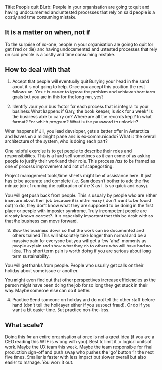 Title: People quit
Blurb: People in your organisation are going to quit and having undocumented and untested processes that rely on said people is a costly and time consuming mistake.

## It is a matter on when, not if

To the surprise of no-one, people in your organisation are going to quit (or get fired or die) and having undocumented and untested processes that rely on said people is a costly and time consuming mistake.

## How to deal with that

1. Accept that people will eventually quit
Burying your head in the sand about it is not going to help. Once you accept this position the rest follows on. Yes it is easier to ignore the problem and achieve short term goals but you are in this for the long run, yes?

2. Identify your your bus factor for each process that is integral to your business
What happens if Gary, the book keeper, is sick for a week? Is the business able to carry on? Where are all the records kept? In what format? For which program? What is the password to unlock it?

What happens if Jill, you lead developer, gets a better offer in Antarctica and leaves on a midnight plane and is ex-communicado? What is the overall architecture of the system, who is doing each part?

One helpful exercise is to get people to describe their roles and responsibilities. This is a hard sell sometimes as it can come of as asking people to justify their work and their role. This process *has* to be framed as one of process improvement and not of scapegoating. 

Project management tools/time sheets might be of assistance here. It just has to be accurate and complete (i.e. Sam doesn't bother to add the five minute job of running the calibration of the X as it is so quick and easy).

You will get push back from people. This is usually by people who are either insecure about their job because it is either easy ( don't want to be found out) to do, they don't know what they are supposed to be doing in the first place or people with imposter syndrome. Truly incompetent people are already known correct?. It is especially important that this be dealt with so that the business can move forward.

3. Slow the business down so that the work can be documented and others trained
This will absolutely take longer than normal and be a massive pain for everyone but you will get a few 'aha!' moments as people explain and show what they do to others who will have had no idea. This short term pain is worth doing if you are serious about long term sustainability.

You will get thanks from people. People who usually get calls on their holiday about some issue or another.

You might even find out that other perspectives increase efficiencies as the person might have been doing the job for so long they get stuck in their way. Maybe someone else can do it better.

4. Practice
Send someone on holiday and do not tell the other staff before hand (don't tell the holidayer either if you suspect fraud). Or do if you want a bit easier time. But practice non-the-less.

## What scale?

Doing this for an entire organisation at once is not a great idea (if you are a CEO reading this WTF is wrong with you). Best to limit it to logical units of work. Maybe the UX team this week. Maybe the team responsible for final production sign-off and push swap who pushes the 'go' button fir the next five times. Smaller is faster with less impact but slower overall but also easier to manage. You work it out.
